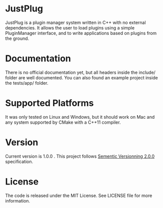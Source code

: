 JustPlug
========

JustPlug is a plugin manager system written in C++ with no external dependencies.
It allows the user to load plugins using a simple PluginManager interface, and to write applications based on plugins from the ground.

Documentation
=============

There is no official documentation yet, but all headers inside the include/ folder are well documented.
You can also found an example project inside the tests/app/ folder.

Supported Platforms
===================

It was only tested on Linux and Windows, but it should work on Mac and any system supported by CMake with a C++11 compiler.

Version
=======

Current version is 1.0.0 .
This project follows [Sementic Versionning 2.0.0](https://semver.org/spec/v2.0.0.html) specification.

License
=======

The code is released under the MIT License.
See LICENSE file for more information.